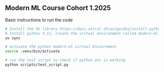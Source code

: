 ## Modern ML Course Cohort 1.2025
Basic instructions to run the code

```bash
# Install the UV library https://docs.astral.sh/uv/guides/install-python/
# Install python 3.11, create the vritual environment called modern-ml inside .venv, and install the courses libraries (check pyproject.toml)
uv sync

# activate the python modern-ml virtual Enviornment
source .venv/bin/activate

# run the test script to check if python env is working
python scripts/test_script.py

```